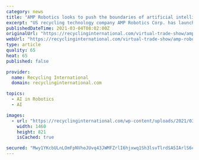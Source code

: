 ```yaml
---
category: news
title: "AMP Robotics looks to push the boundaries of artificial intelligence in sorting"
excerpt: "US recycling technology company AMP Robotics Corp. has launched a second pilot to advance robotic sorting systems. The Denver-based artificial"
publishedDateTime: 2021-03-04T08:02:00Z
originalUrl: "https://recyclinginternational.com/virtual-trade-show/amp-robotics-looks-to-push-the-boundaries-of-artificial-intelligence-in-sorting/32984/"
webUrl: "https://recyclinginternational.com/virtual-trade-show/amp-robotics-looks-to-push-the-boundaries-of-artificial-intelligence-in-sorting/32984/"
type: article
quality: 65
heat: 65
published: false

provider:
  name: Recycling International
  domain: recyclinginternational.com

topics:
  - AI in Robotics
  - AI

images:
  - url: "https://recyclinginternational.com/wp-content/uploads/2021/03/SSR_Facility_FiberLines.jpg"
    width: 1460
    height: 821
    isCached: true

secured: "Mwy1YKcbULnLOmFpNVhoJUvq43JWMFZrlI6hjxwq1Sh3lsvTlrdSA5IArlS6cYAzf6VEbWnTttOYtGD01FHdmHPJaSy26KYtHjo2EQexsjDFtuyCUlszw8XBmANlH6LKNkgC0l9sjdHABtjHf36Orcn9DjqMCHCS5H0XsdU64asGlRL0ZVOq+44U6r3N0PRnJhRVfNGdzBo0wnqStA4XSo65s+t4ePFBX56mDyalhFgciyyuSqPgoorU7DbWy4WjpkSoKXTMsvGUrMZbsWuWQP+SXSPnnLvufiUOdKn9YtFgdc9rUV4YZ7RNc06LBOvUP3eVYS+ArKakUkerDm37sHt0QZL188YyKEnBWT51Dj4=;LYAGTpV9cTj2ZY2fdNZIbg=="
---
```


